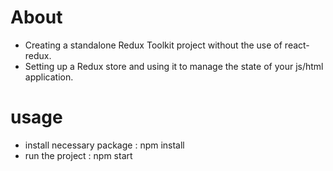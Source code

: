 # About

- Creating a standalone Redux Toolkit project without the use of react-redux.
- Setting up a Redux store and using it to manage the state of your js/html application.

# usage

- install necessary package : npm install
- run the project : npm start
